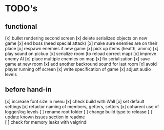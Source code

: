 # TODO's

## functional 

[x] bullet rendering second screen
[x] delete serialized objects on new game
[x] end boss (need special attack)
[x] make sure enemies are on their place
[x] respawn enemies if new game
[x] pick up items (health, ammo)
[x] play sound on pickup
[x] serialize room (to reload correct map)
[x] improve enemy AI
[x] place multiple enemies on map
[x] fix serialization
[x] save game at new room
[x] add another backround sound for last room
[x] avoid player running off screen
[x] write specification of game
[x] adjust audio levels


## before hand-in

[x] increase font size in menu
[x] check build with Wall
[x] set default settings
[x] refactor naming of members, getters, setters
[x] coharent use of logger/log levels
[ ] rename root folder
[ ] change build type to release
[ ] update known issues section in readme  
[ ] check for memory leaks with valgrind
